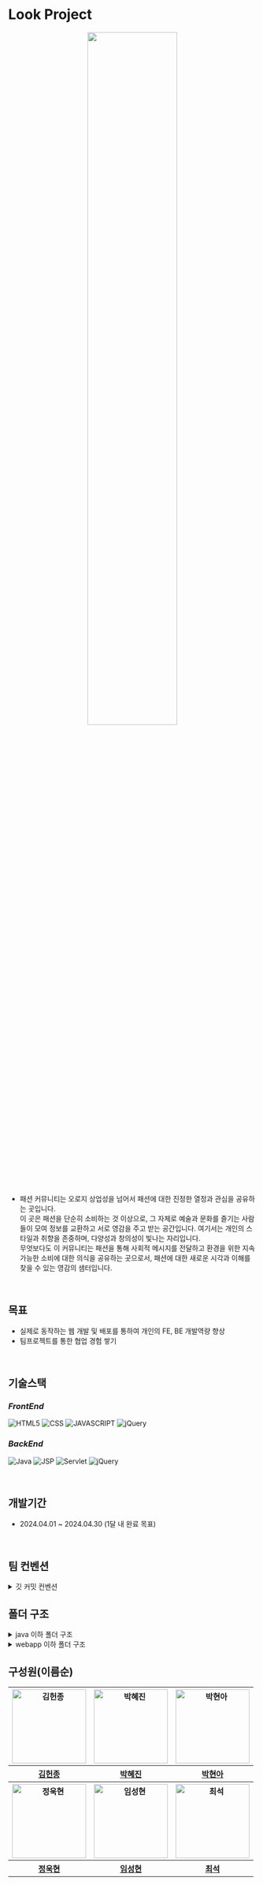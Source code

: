 # Look Project

<p align ="center"><img src="https://github.com/sksrpf1126/study/assets/62879192/fcfe5fec-3bb2-47c8-8215-2c45352d0b73" width = 60%></p>

- 패션 커뮤니티는 오로지 상업성을 넘어서 패션에 대한 진정한 열정과 관심을 공유하는 곳입니다.  
  이 곳은 패션을 단순히 소비하는 것 이상으로, 그 자체로 예술과 문화를 즐기는 사람들이 모여 정보를 교환하고 서로 영감을 주고 받는 공간입니다. 여기서는 개인의 스타일과 취향을 존중하며, 다양성과 창의성이 빛나는 자리입니다.  
  무엇보다도 이 커뮤니티는 패션을 통해 사회적 메시지를 전달하고 환경을 위한 지속 가능한 소비에 대한 의식을 공유하는 곳으로서, 패션에 대한 새로운 시각과 이해를 찾을 수 있는 영감의 샘터입니다.    

</br>

## 목표

- 실제로 동작하는 웹 개발 및 배포를 통하여 개인의 FE, BE 개발역량 향상  
- 팀프로젝트를 통한 협업 경험 쌓기  

</br>

## 기술스택

### ***FrontEnd***
![HTML5](https://img.shields.io/static/v1?style=for-the-badge&color=E34F26&message=HTML5&logo=HTML5&logoColor=white&label=)
![CSS](https://img.shields.io/static/v1?style=for-the-badge&color=1572B6&message=CSS&logo=CSS3&logoColor=white&label=)
![JAVASCRIPT](https://img.shields.io/static/v1?style=for-the-badge&color=F7DF1E&message=JAVASCRIPT&logo=JavaScript&logoColor=white&label=)
![jQuery](https://img.shields.io/static/v1?style=for-the-badge&color=F7DF1E&message=jQuery&logo=jQuery&logoColor=white&label=)


### ***BackEnd***
![Java](https://img.shields.io/badge/java-007396?style=for-the-badge&logo=java&logoColor=white)
![JSP](https://img.shields.io/static/v1?style=for-the-badge&color=2496ED&message=JSP&logo=jsp&logoColor=black&label=)
![Servlet](https://img.shields.io/static/v1?style=for-the-badge&color=2496ED&message=servlet&logo=servlet&logoColor=black&label=)
![jQuery](https://img.shields.io/static/v1?style=for-the-badge&color=F7DF1E&message=Oracle&logo=Oracle&logoColor=white&label=)

</br>

## 개발기간
- 2024.04.01 ~ 2024.04.30 (1달 내 완료 목표)

</br>

## 팀 컨벤션
<details>
  <summary>깃 커밋 컨벤션</summary>

</br>

- init: 초기화  
- feat: 새로운 기능 추가  
- update: 기능 수정  
- fix: 버그 수정  
- docs: 문서 수정  
- style: 코드 포맷팅, 세미콜론 누락, 코드 변경이 없는 경우, linting  
- design: 레이아웃 수정, UX 또는 UI에 대한 커밋  
- refactor: 코드 리팩터링  
- chore: 빌드 업무 수정, 패키지 매니저 수정, 그 외 자잘한 수정에 대한 커밋   

### ***주의***
```
콜론(:)은 왼쪽에 붙여서 사용하자.
feat: 로그인 기능 구현 <---- feat 옆에 콜론을 붙이자! 
```
</details>

## 폴더 구조

<details>
  <summary>java 이하 폴더 구조</summary>

```
src/main 
       ├─java
          ├─ member (회원관련)
          │      ├─ controller (url에 따라 요청을 제일 먼저 받아서 처리하는 Servlet 파일 보관)
          │      ├─ service (controller와 dao 사이에서 비즈니스 로직(데이터를 가져와서 2차적으로 가공)을 작성하는 클래스 파일 보관)
          │      ├─ dao (DB와 통신하여 데이터를 가져오고 DTO 객체로 저장하여 서비스 클래스로 전달)
          │      ├─ dto
          │           ├─ request (request 즉, 요청 객체로 사용자가 서버쪽으로 데이터를 전달할 때 받을 DTO 선언)
          │           ├─ response (response 즉, 응답 객체로 DB의 데이터를 해당 DTO로 받아서 최종적으로 사용자에게 반환할 DTO 선언)
          │
          │
          ├─ board (게시판 관련)
          │      ├─ formal
          │      │      ├─ controller
          │      │      ├─ service
          │      │      ├─ dao
          │      │      ├─ dto
          │      │           ├─ request
          │      │           ├─ response
          │      ├─ streat
          │      │      ├─ controller
          │      │      ├─ service
          │      │      ├─ dao
          │      │      ├─ dto
          │      │           ├─ request
          │      │           ├─ response
          │      ├─ workwear
          │      │      ├─ controller
          │      │      ├─ service
          │      │      ├─ dao
          │      │      ├─ dto
          │      │           ├─ request
          │      │           ├─ response
          │      ├─ activewear
          │      │      ├─ controller
          │      │      ├─ service
          │      │      ├─ dao
          │      │      ├─ dto
          │      │           ├─ request
          │      │           ├─ response
          │      ├─ freecycling
          │             ├─ controller
          │             ├─ service
          │             ├─ dao
          │             ├─ dto
          │                  ├─ request
          │                  ├─ response
          │
          │
          ├─ comment (댓글 관련)
          │      ├─ formal
          │      │      ├─ controller
          │      │      ├─ service
          │      │      ├─ dao
          │      │      ├─ dto
          │      │           ├─ request
          │      │           ├─ response
          │      ├─ streat
          │      │      ├─ controller
          │      │      ├─ service
          │      │      ├─ dao
          │      │      ├─ dto
          │      │           ├─ request
          │      │           ├─ response
          │      ├─ workwear
          │      │      ├─ controller
          │      │      ├─ service
          │      │      ├─ dao
          │      │      ├─ dto
          │      │           ├─ request
          │      │           ├─ response
          │      ├─ activewear
          │      │      ├─ controller
          │      │      ├─ service
          │      │      ├─ dao
          │      │      ├─ dto
          │      │           ├─ request
          │      │           ├─ response
          │      ├─ freecycling
          │             ├─ controller
          │             ├─ service
          │             ├─ dao
          │             ├─ dto
          │                  ├─ request
          │                  ├─ response
          │
          │
          ├─ common (프로젝트 전체에서 공통으로 쓸 파일 보관)
          │
          ├─ config (각종 설정파일 보관)

```
</details>

<details>
  <summary>webapp 이하 폴더 구조</summary>


```
src/main 
       ├─webapp 
          ├─ resources (css,image,js 파일 보관)
          │          ├─ css (css 파일 보관)
          │          │    ├─ member
          │          │    ├─ board
          │          │    ├─ comment
          │          │    ├─ common
          │          │
          │          │
          │          ├─ image (image 파일 보관)
          │          │    ├─ member
          │          │    ├─ board
          │          │    ├─ comment
          │          │    ├─ common
          │          │
          │          │
          │          ├─ js (js 파일 보관)
          │               ├─ member
          │               ├─ board
          │               ├─ comment
          │               ├─ common
          │
          │
          │
          ├─ views (jsp 파일 보관)
          │      ├─ member
          │      ├─ board
          │      ├─ comment
          │      ├─ common
          │
          │
          │
          ├─ WEB-INF
          │      ├─ lib
          │      ├─ web.xml
          │
          │
          │
          ├─ META-INF
```
</details>

## 구성원(이름순)

<table>
	<tbody>
		<tr>
			<th><img width="150px" src="https://github.com/RbCream.png" alt="김헌종"/></th>
			<th><img width="150px" src="https://github.com/pjiny92.png" alt="박혜진"/></th>
			<th><img width="150px" src="https://github.com/ha2way.png" alt="박현아"/></th>
		</tr>
		<tr>
			<th><a href="https://github.com/RbCream" target="_blank">김헌종</a></th>
			<th><a href="https://github.com/pjiny92" target="_blank">박혜진</a></th>
			<th><a href="https://github.com/ha2way" target="_blank">박현아</a></th>
		</tr>
		<tr>
			<th><img width="150px" src="https://github.com/wookyyyy.png" alt="정욱현"/></th>
			<th><img width="150px" src="https://github.com/sksrpf1126.png" alt="임성현"/></th>
			<th><img width="150px" src="https://github.com/SuRa0227.png" alt="최석"/></th>
		</tr>
		<tr>
			<th><a href="https://github.com/wookyyyy" target="_blank">정욱현</a></th>
			<th><a href="https://github.com/sksrpf1126" target="_blank">임성현</a></th>
			<th><a href="https://github.com/SuRa0227" target="_blank">최석</a></th>
		</tr>
	</tbody>
</table>
